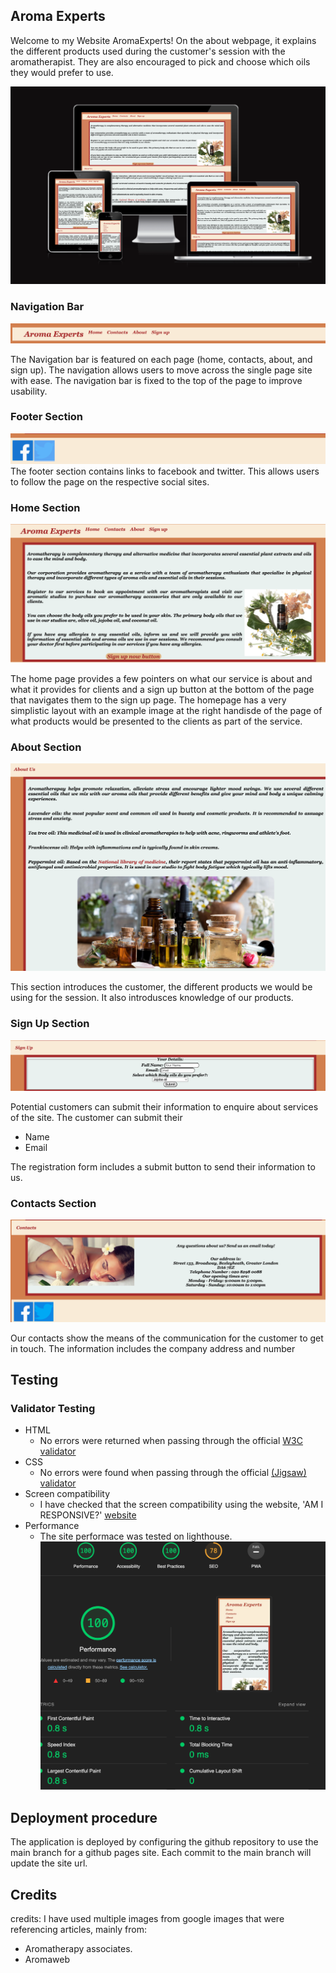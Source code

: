 
## Aroma Experts 
Welcome to my Website AromaExperts!
On the about webpage, it explains the different products used during the customer's session with the aromatherapist.
They are also encouraged to pick and choose which oils they would prefer to use.

![Responsice Mockup](assets/responsive5.png)

### Navigation Bar

![Responsice Mockup](assets/nav5.png)

The Navigation bar is featured on each page (home, contacts, about, and sign up). The navigation allows users to move across the single page site with ease. The navigation bar is fixed to the top of the page to improve usability.



### Footer Section
![Responsice Mockup](assets/footer5.png)
The footer section contains links to facebook and twitter. This allows users to follow the page on the respective social sites.


### Home Section
![Responsice Mockup](assets/home5.png)


The home page provides a few pointers on what our service is about and what it provides for clients and a sign up button at the bottom of the page that navigates them to the sign up page. The homepage has a very simplistic layout with an example image at the right handisde of the page of what products would be presented to the clients as part of the service.


### About Section

![Responsice Mockup](assets/about5.png)

This section introduces the customer, the different products we would be using for the session. It also introdusces knowledge of our products.

### Sign Up Section

![Responsice Mockup](assets/signup5.png)

Potential customers can submit their information to enquire about services of the site. The customer can submit their

- Name
- Email

The registration form includes a submit button to send their information to us. 


### Contacts Section

![Responsice Mockup](assets/contacts5.png)

Our contacts show the means of the communication for the customer to get in touch. The information includes the company address and number



## Testing 


### Validator Testing 

- HTML
  - No errors were returned when passing through the official [W3C validator](https://validator.w3.org/nu/)
- CSS
  - No errors were found when passing through the official [(Jigsaw) validator](https://jigsaw.w3.org/css-validator/validator)
- Screen compatibility 
    - I have checked that the screen compatibility using the website, 'AM I RESPONSIVE?' [website](https://ui.dev/amiresponsive)
- Performance
    - The site performace was tested on lighthouse.
    ![Performance on lighthouse](assets/performance5.png)

## Deployment procedure

The application is deployed by configuring the github repository to use the main branch for a github pages site. Each commit to the main branch will update the site url.

## Credits


credits:
I have used multiple images from google images that were referencing articles, mainly from:
- Aromatherapy associates.
- Aromaweb



